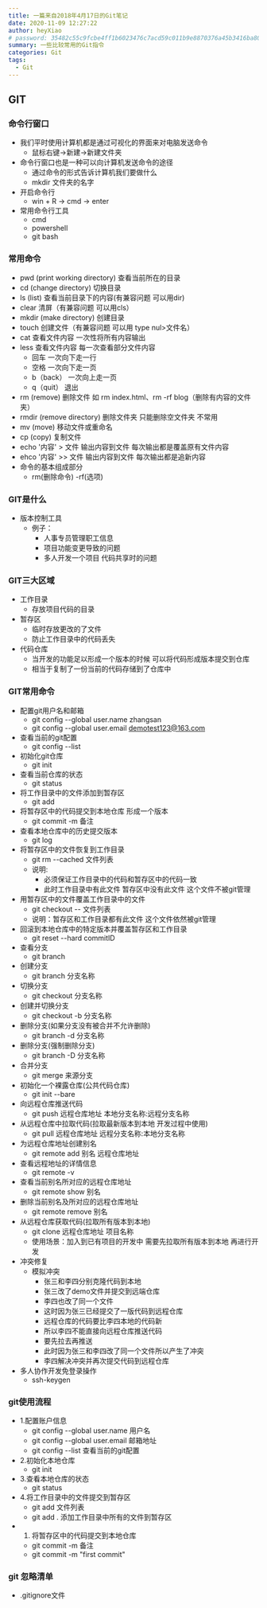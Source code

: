 ```yaml
---
title: 一篇来自2018年4月17日的Git笔记
date: 2020-11-09 12:27:22
author: heyXiao
# password: 35482c55c9fcbe4ff1b6023476c7acd59c011b9e8870376a45b3416ba8092d3d
summary: 一些比较常用的Git指令
categories: Git
tags:
  - Git
---
```


## GIT

### 命令行窗口
- 我们平时使用计算机都是通过可视化的界面来对电脑发送命令
    + 鼠标右键->新建->新建文件夹
- 命令行窗口也是一种可以向计算机发送命令的途径
    + 通过命令的形式告诉计算机我们要做什么
    + mkdir 文件夹的名字
- 开启命令行
    + win + R -> cmd -> enter
- 常用命令行工具
    + cmd
    + powershell
    + git bash

### 常用命令
- pwd (print working directory) 查看当前所在的目录
- cd (change directory) 切换目录
- ls (list) 查看当前目录下的内容(有兼容问题 可以用dir)
- clear 清屏（有兼容问题  可以用cls）
- mkdir (make directory) 创建目录
- touch 创建文件（有兼容问题 可以用 type nul>文件名）
- cat 查看文件内容 一次性将所有内容输出
- less 查看文件内容 每一次查看部分文件内容
    + 回车 一次向下走一行
    + 空格 一次向下走一页
    + b（back）    一次向上走一页
    + q（quit）    退出
- rm (remove) 删除文件 如 rm index.html、rm -rf blog（删除有内容的文件夹）
- rmdir (remove directory) 删除文件夹 只能删除空文件夹 不常用
- mv (move) 移动文件或重命名
- cp (copy) 复制文件
- echo '内容' > 文件 输出内容到文件 每次输出都是覆盖原有文件内容
- ehco '内容' >> 文件 输出内容到文件 每次输出都是追新内容
- 命令的基本组成部分
    + rm(删除命令) -rf(选项)

### GIT是什么
- 版本控制工具
    + 例子：
        * 人事专员管理职工信息
        * 项目功能变更导致的问题
        * 多人开发一个项目 代码共享时的问题

### GIT三大区域
- 工作目录
    + 存放项目代码的目录
- 暂存区
    + 临时存放更改的了文件
    + 防止工作目录中的代码丢失
- 代码仓库
    + 当开发的功能足以形成一个版本的时候 可以将代码形成版本提交到仓库
    + 相当于复制了一份当前的代码存储到了仓库中

### GIT常用命令
- 配置git用户名和邮箱
    + git config --global user.name zhangsan
    + git config --global user.email demotest123@163.com
- 查看当前的git配置
    + git config --list
- 初始化git仓库
    + git init
- 查看当前仓库的状态 
    + git status
- 将工作目录中的文件添加到暂存区
    + git add
- 将暂存区中的代码提交到本地仓库 形成一个版本
    + git commit -m 备注 
- 查看本地仓库中的历史提交版本
    + git log 
- 将暂存区中的文件恢复到工作目录
    + git rm --cached 文件列表 
    + 说明:
        * 必须保证工作目录中的代码和暂存区中的代码一致
        * 此时工作目录中有此文件 暂存区中没有此文件 这个文件不被git管理
- 用暂存区中的文件覆盖工作目录中的文件
    + git checkout -- 文件列表
    + 说明：暂存区和工作目录都有此文件 这个文件依然被git管理
- 回滚到本地仓库中的特定版本并覆盖暂存区和工作目录
    + git reset --hard commitID
- 查看分支
    + git branch
- 创建分支
    + git branch 分支名称
- 切换分支
    + git checkout 分支名称
- 创建并切换分支
    + git checkout -b 分支名称 
- 删除分支(如果分支没有被合并不允许删除)
    + git branch -d 分支名称
- 删除分支(强制删除分支)
    + git branch -D 分支名称
- 合并分支
    + git merge 来源分支
- 初始化一个裸露仓库(公共代码仓库)
    + git init --bare 
- 向远程仓库推送代码
    + git push 远程仓库地址 本地分支名称:远程分支名称
- 从远程仓库中拉取代码(拉取最新版本到本地 开发过程中使用)
    + git pull 远程仓库地址 远程分支名称:本地分支名称
- 为远程仓库地址创建别名
    + git remote add 别名 远程仓库地址
- 查看远程地址的详情信息
    + git remote -v
- 查看当前别名所对应的远程仓库地址
    + git remote show 别名 
- 删除当前别名及所对应的远程仓库地址
    + git remote remove 别名 
- 从远程仓库获取代码(拉取所有版本到本地)
    + git clone 远程仓库地址 项目名称
    + 使用场景：加入到已有项目的开发中 需要先拉取所有版本到本地 再进行开发
- 冲突修复
    + 模拟冲突
        * 张三和李四分别克隆代码到本地
        * 张三改了demo文件并提交到远端仓库
        * 李四也改了同一个文件
        * 这时因为张三已经提交了一版代码到远程仓库
        * 远程仓库的代码要比李四本地的代码新
        * 所以李四不能直接向远程仓库推送代码
        * 要先拉去再推送
        * 此时因为张三和李四改了同一个文件所以产生了冲突
        * 李四解决冲突并再次提交代码到远程仓库
- 多人协作开发免登录操作
    + ssh-keygen

### git使用流程
-   1.配置账户信息
    + git config --global user.name 用户名
    + git config --global user.email 邮箱地址
    + git config --list 查看当前的git配置
-   2.初始化本地仓库
    + git init
-   3.查看本地仓库的状态
    + git status
-   4.将工作目录中的文件提交到暂存区
    + git add 文件列表
    + git add . 添加工作目录中所有的文件到暂存区
-   1. 将暂存区中的代码提交到本地仓库
    + git commit -m 备注
    + git commit -m "first commit"

### git 忽略清单
- .gitignore文件